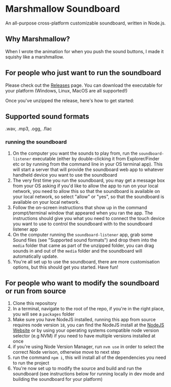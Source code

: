 # Marshmallow Soundboard

An all-purpose cross-platform customizable soundboard, written in Node.js.

## Why Marshmallow?

When I wrote the animation for when you push the sound buttons, I made it squishy like a marshmallow.

## For people who just want to run the soundboard

Please check out the [Releases](https://github.com/mikedsharp/soundboard/releases) page. You can download the executable for your platform (Windows, Linux, MacOS are all supported!)

Once you've unzipped the release, here's how to get started:

## Supported sound formats

.wav, .mp3, .ogg, .flac

### running the soundboard

1. On the computer you want the sounds to play from, run the `soundboard-listener` executable (either by double-clicking it from Explorer/Finder etc or by running from the command line in your OS terminal app). This will start a server that will provide the soundboard web app to whatever handheld device you want to use the soundboard
2. The very first time you run the soundboard, you may get a message box from your OS asking if you'd like to allow the app to run on your local network, you need to allow this so that the soundboard is available on your local network, so select "allow" or "yes", so that the soundboard is available on your local network.
3. Follow the on-screen instructions that show up in the command prompt/terminal window that appeared when you ran the app. The instructions should give you what you need to connect the touch device you want to use to control the soundboard with to the soundboard listener app
4. On the computer running the `soundboard-listener` app, grab some Sound files (see "Supported sound formats") and drop them into the `media` folder that came as part of the unzipped folder, you can drag sounds in and out of the `media` folder and the soundboard will automatically update.
5. You're all set up to use the soundboard, there are more customisation options, but this should get you started. Have fun!

## For people who want to modify the soundboard or run from source

1. Clone this repository
2. In a terminal, navigate to the root of the repo, if you're in the right place, you will see a `packages` folder
3. Make sure you have NodeJS installed, running this app from source requires node version `18`, you can find the NodeJS install at the [NodeJS Website](https://nodejs.org/) or by using your operating systems compatible node version selector (e.g NVM) if you need to have multiple versions installed at once
4. if you're using Node Version Manager, run `nvm use` in order to select the correct Node verison, otherwise move to next step
5. run the command `npm i`, this will install all of the dependencies you need to run the project
6. You're now set up to modify the source and build and run the soundboard (see instructions below for running locally in dev mode and building the soundboard for your platform)
